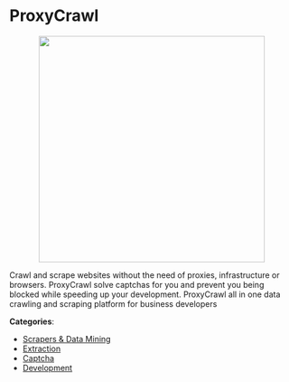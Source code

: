 # ProxyCrawl
<p align="center">
    <img width="400" src="https://raw.githubusercontent.com/apis-list/apis-list/apis/proxycrawl/logo_256x256.png" />
</p>

Crawl and scrape websites without the need of proxies, infrastructure or browsers. ProxyCrawl solve captchas for you and prevent you being blocked while speeding up your development. ProxyCrawl all in one data crawling and scraping platform for business developers



**Categories**:
- [Scrapers & Data Mining](https://github.com/apis-list/apis-list#scrapers-and-data-mining)
- [Extraction](https://github.com/apis-list/apis-list#extraction)
- [Captcha](https://github.com/apis-list/apis-list#captcha)
- [Development](https://github.com/apis-list/apis-list#development)



